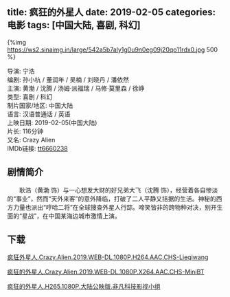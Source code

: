 title: 疯狂的外星人
date: 2019-02-05
categories: 电影
tags: [中国大陆, 喜剧, 科幻]
---
{%img https://ws2.sinaimg.in/large/542a5b7aly1g0u9n0eg09j20qo11rdx0.jpg 500 %}

导演: 宁浩  
编剧: 孙小杭 / 董润年 / 吴楠 / 刘晓丹 / 潘依然  
主演: 黄渤 / 沈腾 / 汤姆·派福瑞 / 马修·莫里森 / 徐峥  
类型: 喜剧 / 科幻  
制片国家/地区: 中国大陆  
语言: 汉语普通话 / 英语  
上映日期: 2019-02-05(中国大陆)  
片长: 116分钟  
又名: Crazy Alien  
IMDb链接: [tt6660238](http://www.imdb.com/title/tt6660238)

## 剧情简介

　　耿浩（黄渤 饰）与一心想发大财的好兄弟大飞（沈腾 饰），经营着各自惨淡的“事业”，然而“天外来客”的意外降临，打破了二人平静又拮据的生活。神秘的西方力量也派出“哼哈二将”在全球搜查外星人行踪。啼笑皆非的跨物种对决，别开生面的“星战”，在中国某海边城市激情上演。

## 下载

[疯狂外星人.Crazy.Alien.2019.WEB-DL.1080P.H264.AAC.CHS-Lieqiwang](magnet:?xt=urn:btih:6ACE0F6F182EEC2001A5573E44FC0A253429BE1F)

[疯狂的外星人.Crazy.Alien.2019.WEB-DL.1080P.X264.AAC.CHS-MiniBT](magnet:?xt=urn:btih:1E421EB32F4806196095C94AC3954CD9158B4C48)

[疯狂的外星人.H265.1080P.大陆公映版.非凡科技影视小组](magnet:?xt=urn:btih:D8F961EB882CE7BE96D18B8CABBCD463FDD51BB5)
